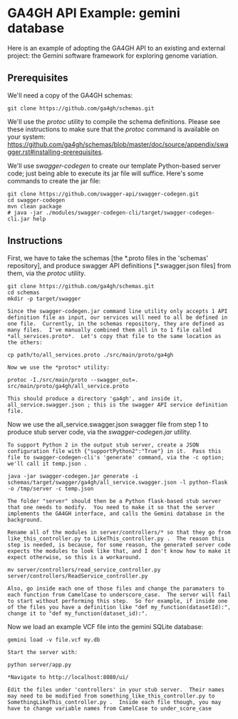 # GA4GH API Example: gemini database

Here is an example of adopting the GA4GH API to an existing and external project: the Gemini software framework for exploring genome variation.

## Prerequisites

We'll need a copy of the GA4GH schemas:

```
git clone https://github.com/ga4gh/schemas.git
```

We'll use the _protoc_ utility to compile the schema definitions.  Please see these instructions to make sure that the _protoc_ command is available on your system: https://github.com/ga4gh/schemas/blob/master/doc/source/appendix/swagger.rst#installing-prerequisites.

We'll use *swagger-codegen* to create our template Python-based server code; just being able to execute its jar file will suffice.  Here's some commands to create the jar file:

```
git clone https://github.com/swagger-api/swagger-codegen.git
cd swagger-codegen
mvn clean package
# java -jar ./modules/swagger-codegen-cli/target/swagger-codegen-cli.jar help
```

## Instructions

First, we have to take the schemas [the \*.proto files in the 'schemas' repository], and produce swagger API definitions [\*.swagger.json files] from them, via the _protoc_ utility.

```
git clone https://github.com/ga4gh/schemas.git
cd schemas
mkdir -p target/swagger
```

    Since the swagger-codegen.jar command line utility only accepts 1 API definition file as input, our services will need to all be defined in one file.  Currently, in the schemas repository, they are defined as many files.  I've manually combined them all in to 1 file called *all_services.proto*.  Let's copy that file to the same location as the others:

```
cp path/to/all_services.proto ./src/main/proto/ga4gh
```

    Now we use the *protoc* utility:

```
protoc -I./src/main/proto --swagger_out=. src/main/proto/ga4gh/all_service.proto
```

    This should produce a directory 'ga4gh', and inside it, all_service.swagger.json ; this is the swagger API service definition file.


Now we use the all_service.swagger.json swagger file from step 1 to produce stub server code, via the _swagger-codegen.jar_ utility.

    To support Python 2 in the output stub server, create a JSON configuration file with {"supportPython2":"True"} in it.  Pass this file to swagger-codegen-cli's 'generate' command, via the -c option; we'll call it temp.json .

```
java -jar swagger-codegen.jar generate -i schemas/target/swagger/ga4gh/all_service.swagger.json -l python-flask -o /tmp/server -c temp.json
```

    The folder "server" should then be a Python flask-based stub server that one needs to modify.  You need to make it so that the server implements the GA4GH interface, and calls the Gemini database in the background.

    Rename all of the modules in server/controllers/* so that they go from like_this_controller.py to LikeThis_controller.py .  The reason this step is needed, is because, for some reason, the generated server code expects the modules to look like that, and I don't know how to make it expect otherwise, so this is a workaround.

```
mv server/controllers/read_service_controller.py server/controllers/ReadService_controller.py
```

    Also, go inside each one of those files and change the paramaters to each function from CamelCase to underscore_case.  The server will fail to start without performing this step.  So for example, if inside one of the files you have a definition like "def my_function(datasetId):", change it to "def my_function(dataset_id):".

Now we load an example VCF file into the gemini SQLite database:

```shell
gemini load -v file.vcf my.db
```
    Start the server with:

    python server/app.py

    *Navigate to http://localhost:8080/ui/

    Edit the files under 'controllers' in your stub server.  Their names may need to be modified from something_like_this_controller.py to SomethingLikeThis_controller.py .  Inside each file though, you may have to change variable names from CamelCase to under_score_case
